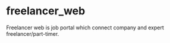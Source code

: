 # freelancer_web
Freelancer web is job portal which connect company and expert freelancer/part-timer.

